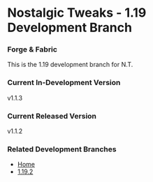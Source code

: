 # Nostalgic Tweaks - 1.19 Development Branch
### Forge & Fabric
This is the 1.19 development branch for N.T.

### Current In-Development Version
v1.1.3

### Current Released Version
v1.1.2

### Related Development Branches
- [Home](https://github.com/Adrenix/Nostalgic-Tweaks)
- [1.19.2](https://github.com/Adrenix/Nostalgic-Tweaks/tree/1.19.2)
